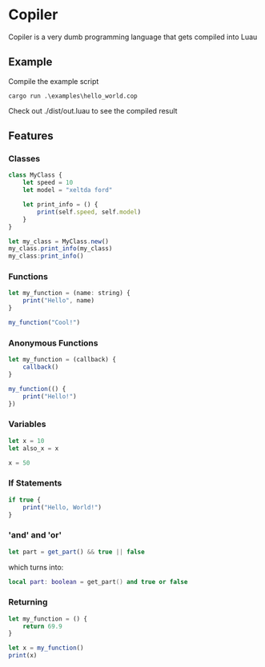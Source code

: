 # Copiler

Copiler is a very dumb programming language that gets compiled into Luau

## Example

Compile the example script

```shell
cargo run .\examples\hello_world.cop
```

Check out ./dist/out.luau to see the compiled result

## Features

### Classes

```js
class MyClass {
    let speed = 10
    let model = "xeltda ford"

    let print_info = () {
        print(self.speed, self.model)
    }
}

let my_class = MyClass.new()
my_class.print_info(my_class)
my_class:print_info()

```

### Functions

```js
let my_function = (name: string) {
    print("Hello", name)
}

my_function("Cool!")
```

### Anonymous Functions

```js
let my_function = (callback) {
    callback()
}

my_function(() {
    print("Hello!")
})
```

### Variables

```js
let x = 10
let also_x = x

x = 50
```

### If Statements

```js
if true {
    print("Hello, World!")
}
```

### 'and' and 'or'

```js
let part = get_part() && true || false
```

which turns into:

```lua
local part: boolean = get_part() and true or false
```

### Returning

```js
let my_function = () {
    return 69.9
}

let x = my_function()
print(x)
```
